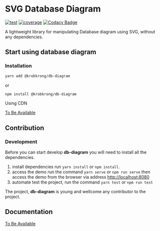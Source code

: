 # SVG Database Diagram

[![test][test]][test-url]
[![coverage][cover]][cover-url]
[![Codacy Badge][codacy]][codacy-url]

A lightweight library for manipulating Database diagram using SVG, without any dependencies.

## Start using database diagram

### Installation

```bash
yarn add @krobkrong/db-diagram
```
or
```bash
npm install @krobkrong/db-diagram
```
Using CDN

[To Be Available](https://github.com/krobkrong/db-diagram)

## Contribution

### Development

Before you can start develop **db-diagram** you will need to install all the dependencies.

1. install dependencies run `yarn install` or `npm install`.
1. access the demo run the command `yarn serve` or `npm run serve` then access the demo from the browser via address [http://localhost:8080](http://localhost:8080)
1. automate test the project, run the command `yarn test` or `npm run test`

The project, **db-diagram** is young and wellcome any contributor to the project.

## Documentation

[To Be Available](https://github.com/krobkrong/db-diagram)

[test]: https://circleci.com/gh/krobkrong/db-diagram.svg?style=svg
[test-url]: https://circleci.com/gh/krobkrong/db-diagram

[cover]: https://codecov.io/gh/krobkrong/db-diagram/branch/master/graph/badge.svg
[cover-url]: https://codecov.io/gh/krobkrong/db-diagram

[codacy]: https://api.codacy.com/project/badge/Grade/2ba7d698a9de48b8bd091666f0ec0913
[codacy-url]: https://www.codacy.com/manual/cmidt-veasna/db-diagram?utm_source=github.com&amp;utm_medium=referral&amp;utm_content=krobkrong/db-diagram&amp;utm_campaign=Badge_Grade

